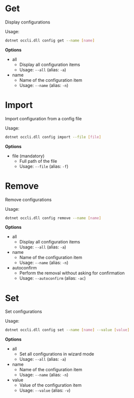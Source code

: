 # Get
Display configurations

Usage: 
```sh
dotnet occli.dll config get --name [name]
```

**Options**
* all
    * Display all configuration items
    * Usage: `--all` (alias: `-a`)
* name
    * Name of the configuration item
    * Usage: `--name` (alias: `-n`)

# Import
Import configuration from a config file

Usage: 
```sh
dotnet occli.dll config import --file [file]
```

**Options**
* file (mandatory)
    * Full path of the file
    * Usage: `--file` (alias: `-f`)

# Remove
Remove configurations

Usage: 
```sh
dotnet occli.dll config remove --name [name]
```

**Options**
* all
    * Display all configuration items
    * Usage: `--all` (alias: `-a`)
* name
    * Name of the configuration item
    * Usage: `--name` (alias: `-n`)
* autoconfirm
    * Perform the removal without asking for confirmation
    * Usage: `--autoconfirm` (alias: `-ac`)

# Set
Set configurations

Usage: 
```sh
dotnet occli.dll config set --name [name] --value [value]
``` 

**Options**
* all
    * Set all configurations in wizard mode
    * Usage: `--all` (alias: `-a`)
* name
    * Name of the configuration item
    * Usage: `--name` (alias: `-n`)
* value
    * Value of the configuration item
    * Usage: `--value` (alias: `-v`)